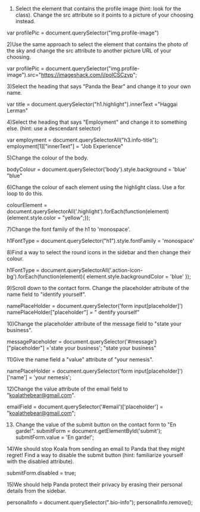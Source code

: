 1) Select the element that contains the profile image (hint: look for the class). Change the src attribute so it points to a picture of your choosing instead.

var profilePic = document.querySelector("img.profile-image")

2)Use the same approach to select the element that contains the photo of the sky and change the src attribute to another picture URL of your choosing.

var profilePic = document.querySelector("img.profile-image").src="https://imageshack.com/i/polCSCzvp";


3)Select the heading that says "Panda the Bear" and change it to your own name.

var title = document.querySelector("h1.highlight").innerText ="Haggai Lerman"

4)Select the heading that says "Employment" and change it to something else. (hint: use a descendant selector)

var employment = document.querySelectorAll("h3.info-title");
employment[1]["innerText"] = "Job Experience"


5)Change the colour of the body.

bodyColour = document.querySelector('body').style.background = 'blue'
"blue"

6)Change the colour of each element using the highlight class. Use a for loop to do this.

colourElement = document.querySelectorAll('.highlight').forEach(function(element){element.style.color = "yellow";});


7)Change the font family of the h1 to 'monospace'.

h1FontType = document.querySelector("h1").style.fontFamily = 'monospace'


8)Find a way to select the round icons in the sidebar and then change their colour.

h1FontType = document.querySelectorAll('.action-icon-bg').forEach(function(element){
    element.style.backgroundColor = 'blue'
    });

9)Scroll down to the contact form. Change the placeholder attribute of the name field to "identify yourself".

namePlaceHolder = document.querySelector('form input[placeholder]')
namePlaceHolder["placeholder"] = " dentify yourself"

10)Change the placeholder attribute of the message field to "state your business".

messagePaceholder = document.querySelector('#message')["placeholder"] ='state your business';
"state your business"

11)Give the name field a "value" attribute of "your nemesis".

namePlaceHolder = document.querySelector('form input[placeholder]')['name'] = 'your nemesis';

12)Change the value attribute of the email field to "koalathebear@gmail.com".

emailField = document.querySelector('#email')['placeholder'] = "koalathebear@gmail.com";



13) Change the value of the submit button on the contact form to "En garde!".
    submitForm = document.getElementById('submit'); submitForm.value = 'En garde!';


14)We should stop Koala from sending an email to Panda that they might regret! Find a way to disable the submit button (hint: familiarize yourself with the disabled attribute).

submitForm.disabled = true;


15)We should help Panda protect their privacy by erasing their personal details from the sidebar.

personalInfo = document.querySelector(".bio-info");
personalInfo.remove();

